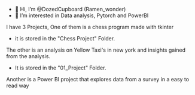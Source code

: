 - 👋 Hi, I’m @DozedCupboard (Ramen_wonder)
- 👀 I’m interested in Data analysis, Pytorch and PowerBI

I have 3 Projects, One of them is a chess program made with tkinter
- it is stored in the "Chess Project" Folder.

The other is an analysis on Yellow Taxi's in new york and insights gained
from the analysis.
- It is stored in the "01_Project" Folder.

Another is a Power BI project that explores data from a survey in a easy to
read way
<!---
- 🌱 I’m currently learning about both things I am interested in
- 💞️ I’m looking to collaborate on ...
- 📫 How to reach me ...
- 😄 Pronouns: ...
- ⚡ Fun fact: ...
--->

<!---
DozedCupboard/DozedCupboard is a ✨ special ✨ repository because its `README.md` (this file) appears on your GitHub profile.
You can click the Preview link to take a look at your changes.
--->
